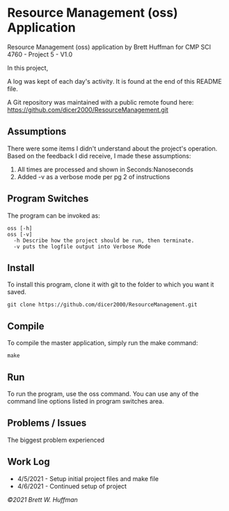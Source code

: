 # Resource Management (oss) Application

Resource Management (oss) application by Brett Huffman for CMP SCI 4760 - Project 5 - V1.0

In this project, 

A log was kept of each day's activity.  It is found at the end of this README file.

A Git repository was maintained with a public remote found here: https://github.com/dicer2000/ResourceManagement.git

## Assumptions
There were some items I didn't understand about the project's operation.  Based on the feedback I did receive, I made these assumptions:

1. All times are processed and shown in Seconds:Nanoseconds
2. Added -v as a verbose mode per pg 2 of instructions

## Program Switches
The program can be invoked as:

```
oss [-h] 
oss [-v]
  -h Describe how the project should be run, then terminate.
  -v puts the logfile output into Verbose Mode
```

## Install
To install this program, clone it with git to the folder to which you want 
it saved.
```
git clone https://github.com/dicer2000/ResourceManagement.git
```
## Compile
To compile the master application, simply run the make command:
```
make
```
## Run
To run the program, use the oss command.  You can use any of the command line options listed in program switches area.

## Problems / Issues

The biggest problem experienced 


## Work Log

- 4/5/2021 - Setup initial project files and make file
- 4/6/2021 - Continued setup of project

*©2021 Brett W. Huffman*